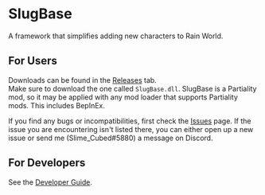 # SlugBase
A framework that simplifies adding new characters to Rain World.

## For Users
Downloads can be found in the [Releases](https://github.com/SlimeCubed/SlugBase/releases/latest) tab.<br> Make sure to download the one called `SlugBase.dll`.
SlugBase is a Partiality mod, so it may be applied with any mod loader that supports Partiality mods. This includes BepInEx.

If you find any bugs or incompatibilities, first check the [Issues](https://github.com/SlimeCubed/SlugBase/issues) page. If the issue you are encountering isn't listed there, you can either open up a new issue or send me (Slime_Cubed#5880) a message on Discord.

## For Developers
See the [Developer Guide](https://github.com/SlimeCubed/SlugBase/wiki/Developer-Guide).
